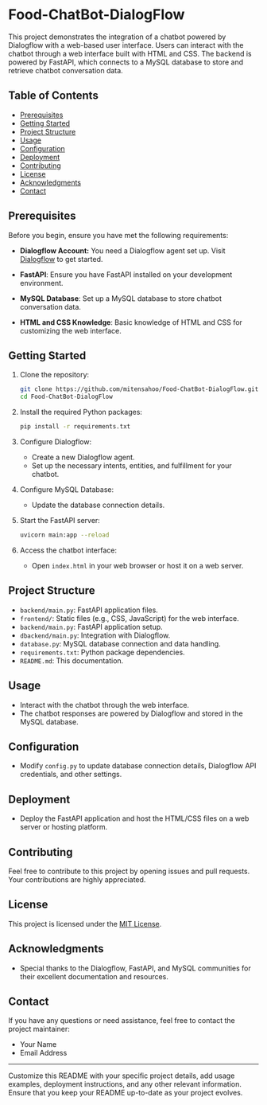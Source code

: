 # Food-ChatBot-DialogFlow

This project demonstrates the integration of a chatbot powered by Dialogflow with a web-based user interface. Users can interact with the chatbot through a web interface built with HTML and CSS. The backend is powered by FastAPI, which connects to a MySQL database to store and retrieve chatbot conversation data.


## Table of Contents

- [Prerequisites](#prerequisites)
- [Getting Started](#getting-started)
- [Project Structure](#project-structure)
- [Usage](#usage)
- [Configuration](#configuration)
- [Deployment](#deployment)
- [Contributing](#contributing)
- [License](#license)
- [Acknowledgments](#acknowledgments)
- [Contact](#contact)

## Prerequisites

Before you begin, ensure you have met the following requirements:

- **Dialogflow Account:** You need a Dialogflow agent set up. Visit [Dialogflow](https://cloud.google.com/dialogflow) to get started.

- **FastAPI**: Ensure you have FastAPI installed on your development environment.

- **MySQL Database**: Set up a MySQL database to store chatbot conversation data.

- **HTML and CSS Knowledge**: Basic knowledge of HTML and CSS for customizing the web interface.

## Getting Started

1. Clone the repository:

   ```bash
   git clone https://github.com/mitensahoo/Food-ChatBot-DialogFlow.git
   cd Food-ChatBot-DialogFlow
   ```

2. Install the required Python packages:

   ```bash
   pip install -r requirements.txt
   ```

3. Configure Dialogflow:

   - Create a new Dialogflow agent.
   - Set up the necessary intents, entities, and fulfillment for your chatbot.

4. Configure MySQL Database:

   - Update the database connection details.

5. Start the FastAPI server:

   ```bash
   uvicorn main:app --reload
   ```

6. Access the chatbot interface:

   - Open `index.html` in your web browser or host it on a web server.

## Project Structure

- `backend/main.py`: FastAPI application files.
- `frontend/`: Static files (e.g., CSS, JavaScript) for the web interface.
- `backend/main.py`: FastAPI application setup.
- `dbackend/main.py`: Integration with Dialogflow.
- `database.py`: MySQL database connection and data handling.
- `requirements.txt`: Python package dependencies.
- `README.md`: This documentation.

## Usage

- Interact with the chatbot through the web interface.
- The chatbot responses are powered by Dialogflow and stored in the MySQL database.

## Configuration

- Modify `config.py` to update database connection details, Dialogflow API credentials, and other settings.

## Deployment

- Deploy the FastAPI application and host the HTML/CSS files on a web server or hosting platform.

## Contributing

Feel free to contribute to this project by opening issues and pull requests. Your contributions are highly appreciated.

## License

This project is licensed under the [MIT License](LICENSE).

## Acknowledgments

- Special thanks to the Dialogflow, FastAPI, and MySQL communities for their excellent documentation and resources.

## Contact

If you have any questions or need assistance, feel free to contact the project maintainer:

- Your Name
- Email Address

---

Customize this README with your specific project details, add usage examples, deployment instructions, and any other relevant information. Ensure that you keep your README up-to-date as your project evolves.
